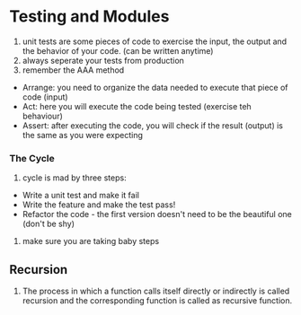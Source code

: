 # Testing and Modules

1. unit tests are some pieces of code to exercise the input, the output and the behavior of your code. (can be written anytime)
1. always seperate your tests from production
1. remember the AAA method

  - Arrange: you need to organize the data needed to execute that piece of code (input)
  - Act: here you will execute the code being tested (exercise teh behaviour)
  - Assert: after executing the code, you will check if the result (output) is the same as you were expecting

### The Cycle

1. cycle is mad by three steps:
- Write a unit test and make it fail
- Write the feature and make the test pass!
- Refactor the code - the first version doesn't need to be the beautiful one (don't be shy)

1. make sure you are taking baby steps

## Recursion

1. The process in which a function calls itself directly or indirectly is called recursion and the corresponding function is called as recursive function.

